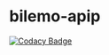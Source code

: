 # bilemo-apip
[![Codacy Badge](https://api.codacy.com/project/badge/Grade/ea353f99b6244646a632b442ee754386)](https://app.codacy.com/manual/btolan-karudev/bilemo-apip?utm_source=github.com&utm_medium=referral&utm_content=btolan-karudev/bilemo-apip&utm_campaign=Badge_Grade_Dashboard)